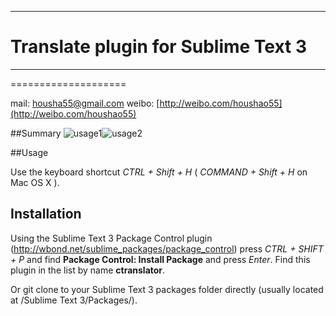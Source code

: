***
# Translate plugin for Sublime Text 3
***
====================

mail: [housha55@gmail.com](mailto:houshao55@gmail.com)
weibo: [http://weibo.com/houshao55](http://weibo.com/houshao55)

##Summary
![usage1](https://cloud.githubusercontent.com/assets/1271747/9989621/b6f55232-608c-11e5-82f0-0910392d9ac5.gif)![usage2](https://cloud.githubusercontent.com/assets/1271747/9989690/58e7c836-608d-11e5-86a0-89b39733cd91.gif)


##Usage


Use the keyboard shortcut *CTRL + Shift + H*  ( *COMMAND + Shift + H* on Mac OS X ).

    
## Installation
Using the Sublime Text 3 Package Control plugin (http://wbond.net/sublime_packages/package_control)
press *CTRL + SHIFT + P* and find **Package Control: Install Package** and press *Enter*.
Find this plugin in the list by name **ctranslator**.

Or git clone to your Sublime Text 3 packages folder directly (usually located at /Sublime Text 3/Packages/).